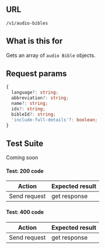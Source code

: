 ## URL

`/v1/audio-bibles`

## What is this for

Gets an array of `audio Bible` objects.

## Request params

```ts
{
  language?: string;
  abbreviation?: string;
  name?: string;
  ids?: string;
  bibleId?: string;
  'include-full-details'?: boolean;
}
```

## Test Suite

Coming soon

#### Test: 200 code

| Action       | Expected result |
| ------------ | --------------- |
| Send request | get response    |

#### Test: 400 code

| Action       | Expected result |
| ------------ | --------------- |
| Send request | get response    |
